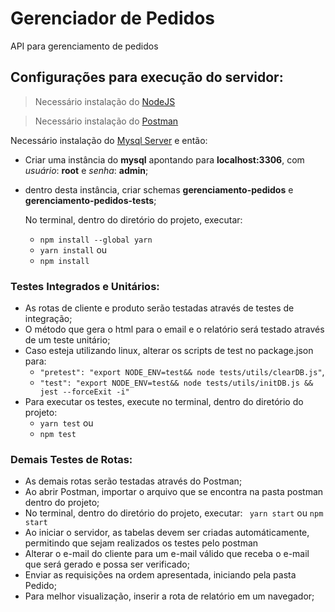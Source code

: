 # Gerenciador de Pedidos

API para gerenciamento de pedidos

## Configurações para execução do servidor:

> Necessário instalação do [NodeJS](https://nodejs.org/en/download/)

> Necessário instalação do [Postman](https://www.postman.com/downloads/)

Necessário instalação do [Mysql Server](https://dev.mysql.com/downloads/mysql/) e então:

- Criar uma instância do **mysql** apontando para **localhost:3306**, com _usuário_: **root** e _senha_: **admin**;
- dentro desta instância, criar schemas **gerenciamento-pedidos** e **gerenciamento-pedidos-tests**;

  No terminal, dentro do diretório do projeto, executar:

  - `npm install --global yarn`
  - `yarn install`
    ou
  - `npm install`

### Testes Integrados e Unitários:

- As rotas de cliente e produto serão testadas através de testes de integração;
- O método que gera o html para o email e o relatório será testado através de um teste unitário;
- Caso esteja utilizando linux, alterar os scripts de test no package.json para:
  - `"pretest": "export NODE_ENV=test&& node tests/utils/clearDB.js"`,
  - `"test": "export NODE_ENV=test&& node tests/utils/initDB.js && jest --forceExit -i"`
- Para executar os testes, execute no terminal, dentro do diretório do projeto:
  - `yarn test`
    ou
  - `npm test`

### Demais Testes de Rotas:

- As demais rotas serão testadas através do Postman;
- Ao abrir Postman, importar o arquivo que se encontra na pasta postman dentro do projeto;
- No terminal, dentro do diretório do projeto, executar:
  ` yarn start`
  ou
  `npm start`
- Ao iniciar o servidor, as tabelas devem ser criadas automáticamente, permitindo que sejam realizados os testes pelo postman
- Alterar o e-mail do cliente para um e-mail válido que receba o e-mail que será gerado e possa ser verificado;
- Enviar as requisições na ordem apresentada, iniciando pela pasta Pedido;
- Para melhor visualização, inserir a rota de relatório em um navegador;
